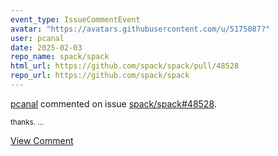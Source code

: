 ```yaml
---
event_type: IssueCommentEvent
avatar: "https://avatars.githubusercontent.com/u/5175087?"
user: pcanal
date: 2025-02-03
repo_name: spack/spack
html_url: https://github.com/spack/spack/pull/48528
repo_url: https://github.com/spack/spack
---
```


<a href='https://github.com/pcanal' target='_blank'>pcanal</a> commented on issue <a href='https://github.com/spack/spack/pull/48528' target='_blank'>spack/spack#48528</a>.

<small>thanks....</small>

<a href='https://github.com/spack/spack/pull/48528' target='_blank'>View Comment</a>